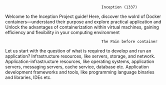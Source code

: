                                                Inception (1337)
Welcome to the Inception Project guide! Here, discover the wolrd of Docker containers—understand their purpose and explore practical application and Unlock the advantages of containerization within virtual machines, gaining efficiency and flexibility in your computing environment

                                               The Pain before container

Let us start with the question of what is required to develop and run an application?
Infrastructure resources, like servers, storage, and network.
Application-infrastructure resources, like operating systems, application servers, messaging servers, cache service, database etc.
Application development frameworks and tools, like programming language binaries and libraries, IDEs etc.
